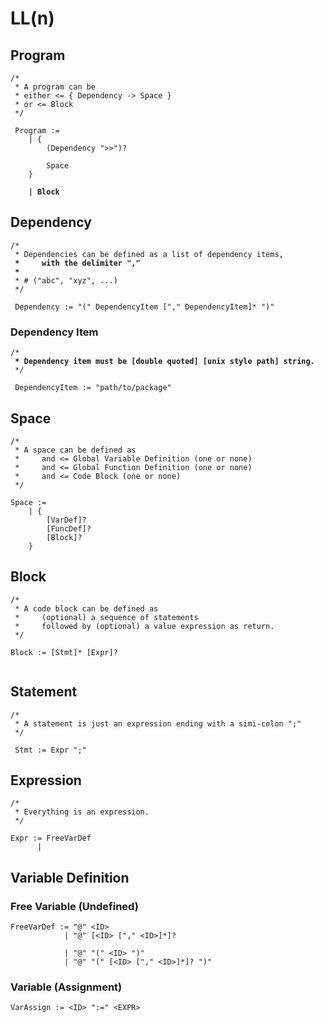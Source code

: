 # LL(n)

## Program

<pre><code>/*
 * A program can be 
 * either &#x3C;= { Dependency -> Space }
 * or &#x3C;= Block
 */
 
 Program :=
    | {
        (Dependency ">>")? 
        
        Space
    }
    
<strong>    | Block
</strong></code></pre>

## Dependency

<pre><code>/*
 * Dependencies can be defined as a list of dependency items,
<strong> *     with the delimiter ","
</strong><strong> *   
</strong> * # ("abc", "xyz", ...)
 */
 
 Dependency := "(" DependencyItem ["," DependencyItem]* ")"
</code></pre>

### Dependency Item

<pre><code>/*
<strong> * Dependency item must be [double quoted] [unix style path] string.
</strong> */
 
 DependencyItem := "path/to/package"
</code></pre>

## Space

```
/*
 * A space can be defined as
 *     and <= Global Variable Definition (one or none)
 *     and <= Global Function Definition (one or none)
 *     and <= Code Block (one or none)
 */

Space := 
    | {
        [VarDef]?
        [FuncDef]?
        [Block]?
    }
```

## Block

```
/*
 * A code block can be defined as 
 *     (optional) a sequence of statements 
 *     followed by (optional) a value expression as return.
 */
 
Block := [Stmt]* [Expr]?


```

## Statement

```
/*
 * A statement is just an expression ending with a simi-colon ";"
 */
 
 Stmt := Expr ";"
```

## Expression

```
/*
 * Everything is an expression.
 */
 
Expr := FreeVarDef
      | 
```

## Variable Definition

### Free Variable (Undefined)

```
FreeVarDef := "@" <ID>
            | "@" [<ID> ["," <ID>]*]?
            
            | "@" "(" <ID> ")"
            | "@" "(" [<ID> ["," <ID>]*]? ")"
```

### Variable (Assignment)

```
VarAssign := <ID> ":=" <EXPR>
```
